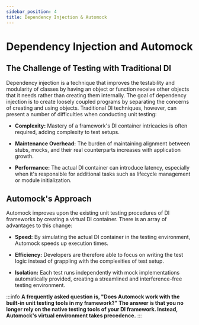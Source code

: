 ```yaml
---
sidebar_position: 4
title: Dependency Injection & Automock
---
```


# Dependency Injection and Automock

## The Challenge of Testing with Traditional DI

Dependency injection is a technique that improves the testability and modularity of classes by having an object or
function receive other objects that it needs rather than creating them internally. The goal of dependency injection is
to create loosely coupled programs by separating the concerns of creating and using objects. Traditional DI techniques,
however, can present a number of difficulties when conducting unit testing:

* **Complexity:** Mastery of a framework's DI container intricacies is often required, adding complexity to test setups.

* **Maintenance Overhead:** The burden of maintaining alignment between stubs, mocks, and their real counterparts
  increases with application growth.

* **Performance:** The actual DI container can introduce latency, especially when it's responsible for additional tasks
  such as lifecycle management or module initialization.

## Automock's Approach

Automock improves upon the existing unit testing procedures of DI frameworks by creating a virtual DI container. There
is an array of advantages to this change:

* **Speed:** By simulating the actual DI container in the testing environment, Automock speeds up execution times.

* **Efficiency:** Developers are therefore able to focus on writing the test logic instead of grappling with the
  complexities of test setup.

* **Isolation:** Each test runs independently with mock implementations automatically provided, creating a
  streamlined and interference-free testing environment.

:::info
**A frequently asked question is, "Does Automock work with the built-in unit testing tools in my framework?" The answer is
that you no longer rely on the native testing tools of your DI framework. Instead, Automock's virtual environment takes
precedence.**
:::
